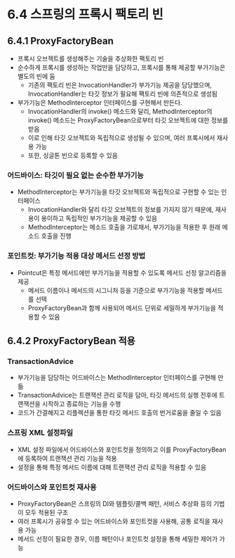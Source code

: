 6.4 스프링의 프록시 팩토리 빈
=
## 6.4.1 ProxyFactoryBean
- 프록시 오브젝트를 생성해주는 기술을 추상화한 팩토리 빈
- 순수하게 프록시를 생성하는 작업만을 담당하고, 프록시를 통해 제공할 부가기능은 별도의 빈에 둠
  - 기존의 팩토리 빈은 InvocationHandler가 부가기능 제공을 담당했으며, InvocationHandler는 타깃 정보가 필요해 팩토리 빈에 의존적으로 생성됨
- 부가기능은 MethodInterceptor 인터페이스를 구현해서 만든다.
  - InvocationHandler의 invoke() 메소드와 달리, MethodInterceptor의 invoke() 메소드는 ProxyFactoryBean으로부터 타깃 오브젝트에 대한 정보를 받음
  - 이로 인해 타깃 오브젝트와 독립적으로 생성될 수 있으며, 여러 프록시에서 재사용 가능
  - 또한, 싱글톤 빈으로 등록할 수 있음

### 어드바이스: 타깃이 필요 없는 순수한 부가기능
- MethodInterceptor는 부가기능을 타깃 오브젝트와 독립적으로 구현할 수 있는 인터페이스
  - InvocationHandler와 달리 타깃 오브젝트의 정보를 가지지 않기 때문에, 재사용이 용이하고 독립적인 부가기능을 제공할 수 있음
  - MethodInterceptor는 메소드 호출을 가로채서, 부가기능을 적용한 후 원래 메소드 호출을 진행

### 포인트컷: 부가기능 적용 대상 메서드 선정 방법
- Pointcut은 특정 메서드에만 부가기능을 적용할 수 있도록 메서드 선정 알고리즘을 제공
  - 메서드 이름이나 메서드의 시그니처 등을 기준으로 부가기능을 적용할 메서드를 선택
  - ProxyFactoryBean과 함께 사용되어 메서드 단위로 세밀하게 부가기능을 적용할 수 있음

## 6.4.2 ProxyFactoryBean 적용
### TransactionAdvice
- 부가기능을 담당하는 어드바이스는 MethodInterceptor 인터페이스를 구현해 만듦
- TransactionAdvice는 트랜잭션 관리 로직을 담아, 타깃 메서드의 실행 전후에 트랜잭션을 시작하고 종료하는 기능을 수행
- 코드가 간결해지고 리플렉션을 통한 타깃 메서드 호출의 번거로움을 줄일 수 있음

### 스프링 XML 설정파일
- XML 설정 파일에서 어드바이스와 포인트컷을 정의하고 이를 ProxyFactoryBean에 등록하여 트랜잭션 관리 기능을 적용
- 설정을 통해 특정 메서드 이름에 대해 트랜잭션 관리 로직을 적용할 수 있음

### 어드바이스와 포인트컷 재사용
- ProxyFactoryBean은 스프링의 DI와 템플릿/콜백 패턴, 서비스 추상화 등의 기법이 모두 적용된 구조
- 여러 프록시가 공유할 수 있는 어드바이스와 포인트컷을 사용해, 공통 로직을 재사용 가능
- 메서드 선정이 필요한 경우, 이름 패턴이나 포인트컷 설정을 통해 세밀한 제어가 가능